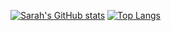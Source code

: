 [![Sarah's GitHub stats](https://github-readme-stats-oh-rats.vercel.app/api?username=stocktons)](https://github.com/stocktons/github-readme-stats)
[![Top Langs](https://github-readme-stats-oh-rats.vercel.app/api/top-langs/?username=stocktons)](https://github.com/anuraghazra/github-readme-stats)
<!--
**stocktons/stocktons** is a ✨ _special_ ✨ repository because its `README.md` (this file) appears on your GitHub profile.

Here are some ideas to get you started:

- 🔭 I’m currently working on ...
- 🌱 I’m currently learning ...
- 👯 I’m looking to collaborate on ...
- 🤔 I’m looking for help with ...
- 💬 Ask me about ...
- 📫 How to reach me: ...
- 😄 Pronouns: ...
- ⚡ Fun fact: ...
-->
